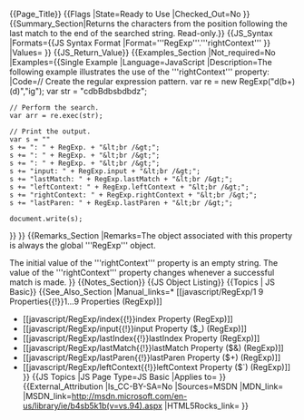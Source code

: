 {{Page_Title}}
{{Flags
|State=Ready to Use
|Checked_Out=No
}}
{{Summary_Section|Returns the characters from the position following the last match to the end of the searched string. Read-only.}}
{{JS_Syntax
|Formats={{JS Syntax Format
|Format='''RegExp'''.'''rightContext'''
}}
|Values=
}}
{{JS_Return_Value}}
{{Examples_Section
|Not_required=No
|Examples={{Single Example
|Language=JavaScript
|Description=The following example illustrates the use of the '''rightContext''' property:
|Code=// Create the regular expression pattern.
    var re = new RegExp("d(b+)(d)","ig");
    var str = "cdbBdbsbdbdz";
 
    // Perform the search.
    var arr = re.exec(str);
 
    // Print the output.
    var s = "" 
    s += ": " + RegExp. + "&lt;br /&gt;";
    s += ": " + RegExp. + "&lt;br /&gt;";
    s += ": " + RegExp. + "&lt;br /&gt;";
    s += "input: " + RegExp.input + "&lt;br /&gt;";
    s += "lastMatch: " + RegExp.lastMatch + "&lt;br /&gt;";
    s += "leftContext: " + RegExp.leftContext + "&lt;br /&gt;";
    s += "rightContext: " + RegExp.rightContext + "&lt;br /&gt;"; 
    s += "lastParen: " + RegExp.lastParen + "&lt;br /&gt;";
 
    document.write(s);
}}
}}
{{Remarks_Section
|Remarks=The object associated with this property is always the global '''RegExp''' object.

The initial value of the '''rightContext''' property is an empty string. The value of the '''rightContext''' property changes whenever a successful match is made.
}}
{{Notes_Section}}
{{JS Object Listing}}
{{Topics | JS Basic}}
{{See_Also_Section
|Manual_links=* [[javascript/RegExp/1 9 Properties{{!}}$1...$9 Properties (RegExp)]]
* [[javascript/RegExp/index{{!}}index Property (RegExp)]]
* [[javascript/RegExp/input{{!}}input Property ($_) (RegExp)]]
* [[javascript/RegExp/lastIndex{{!}}lastIndex Property (RegExp)]]
* [[javascript/RegExp/lastMatch{{!}}lastMatch Property ($&#38;) (RegExp)]]
* [[javascript/RegExp/lastParen{{!}}lastParen Property ($+) (RegExp)]]
* [[javascript/RegExp/leftContext{{!}}leftContext Property ($`) (RegExp)]]
}}
{{JS Topics
|JS Page Type=JS Basic
|Applies to=
}}
{{External_Attribution
|Is_CC-BY-SA=No
|Sources=MSDN
|MDN_link=
|MSDN_link=http://msdn.microsoft.com/en-us/library/ie/b4sb5k1b(v=vs.94).aspx
|HTML5Rocks_link=
}}